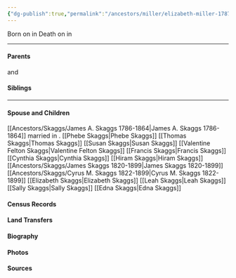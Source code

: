 ```yaml
---
{"dg-publish":true,"permalink":"/ancestors/miller/elizabeth-miller-1787-1860/","tags":["Elizabeth-Miller"]}
---
```


Born on  <!-- link to date --> in <!-- link to place -->
Death on <!-- link to date --> in <!-- link to place -->

---
#### Parents

<!-- Link to father --> and <!-- Link to mother-->
#### Siblings
<!-- Link to sibling -->

---
#### Spouse and Children
[[Ancestors/Skaggs/James A. Skaggs 1786-1864\|James A. Skaggs 1786-1864]] married <!-- link to date --> in <!-- link to place -->.
[[Phebe Skaggs\|Phebe Skaggs]]
[[Thomas Skaggs\|Thomas Skaggs]]
[[Susan Skaggs\|Susan Skaggs]]
[[Valentine Felton Skaggs\|Valentine Felton Skaggs]]
[[Francis Skaggs\|Francis Skaggs]]
[[Cynthia Skaggs\|Cynthia Skaggs]]
[[Hiram Skaggs\|Hiram Skaggs]]
[[Ancestors/Skaggs/James Skaggs 1820-1899\|James Skaggs 1820-1899]]
[[Ancestors/Skaggs/Cyrus M. Skaggs 1822-1899\|Cyrus M. Skaggs 1822-1899]]
[[Elizabeth Skaggs\|Elizabeth Skaggs]]
[[Leah Skaggs\|Leah Skaggs]]
[[Sally Skaggs\|Sally Skaggs]]
[[Edna Skaggs\|Edna Skaggs]]

#### Census Records

#### Land Transfers

#### Biography

#### Photos

#### Sources


